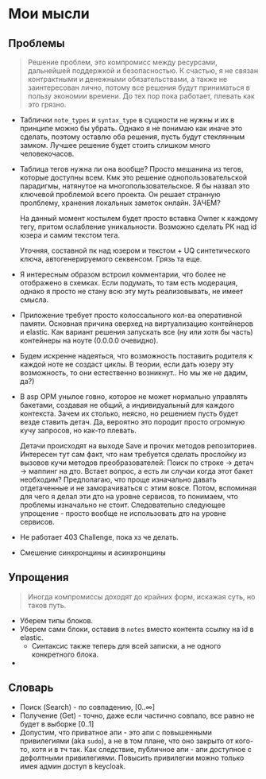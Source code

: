 # Мои мысли

## Проблемы

> Решение проблем, это компромисс между ресурсами, дальнейшей поддержкой и безопасностью. К счастью, я не связан
> контрактными и денежными обязательствами, а также не заинтересован лично, потому все решения будут приниматься в
> пользу
> экономии времени. До тех пор пока работает, плевать как это грязно.

- Таблички `note_types` и `syntax_type` в сущности не нужны и их в принципе можно бы убрать. Однако я не понимаю как
  иначе это сделать, поэтому оставлю оба решения, пусть будут стеклянным замком. Лучшее решение будет стоить слишком
  много человекочасов.
- Таблица тегов нужна ли она вообще? Просто мешанина из тегов, которые доступны всем.
  Кмк это решение однопользовательской парадигмы, натянутое на многопользовательское. Я бы назвал это ключевой проблемой
  всего проекта. Он решает странную пролблему, хранения локальных заметок онлайн. ЗАЧЕМ?

  На данный момент костылем будет просто вставка Owner к каждому тегу, притом ослабление уникальности. Возможно сделать
  PK над id юзера и самим текстом тега.

  Уточняя, составной пк над юзером и текстом + UQ синтетического ключа, автогенерируемого секвенсом. Грязь та еще.
- Я интересным образом встроил комментарии, что более не отображено в схемках. Если подумать, то там есть модерация,
  однако я просто не стану всю эту муть реализовывать, не имеет смысла.
- Приложение требует просто колоссального кол-ва оперативной памяти. Основная причина оверхед на виртуализацию контейнеров и elastic. Как вариант решения запускать все (ну или хотя бы часть) контейнеры на ноуте (0.0.0.0 очевидно).
- Будем искренне надеяться, что возможность поставить родителя к каждой ноте не создаст циклы. В теории, если дать юзеру эту возможность, то они естественно возникнут.. Но мы же не дадим, да?)
- В asp ОРМ унылое говно, которое не может нормально управлять бакетами, создавая не общий, а индивидуальный для каждого контекста. Зачем их столько, неясно, но решением пусть будет везде ставить детач. Да, вероятно это породит просто огромную кучу запросов, но как-то плевать.
  
  Детачи происходят на выходе Save и прочих методов репозиториев. Интересен тут сам факт, что нам требуется сделать прослойку из вызовов кучи методов преобразователей: Поиск по строке -> детач -> маппинг на дто.
  Встает вопрос, а есть ли случаи когда этот бакет необходим? Предполагаю, что проще изначально давать отдетаченные и не заморачиваться с этим вовсе. Потом, вспоминая для чего я делал эти дто на уровне сервисов, то понимаем, что проблемы изначально не стоит. Следовательно следующее упрощение - просто вообще не использовать дто на уровне сервисов. 
- Не работает 403 Challenge, пока хз че делать. 
- Смешение синхронщины и асинхронщины
## Упрощения

> Иногда компромиссы доходят до крайних форм, искажая суть, но таков путь.

- Уберем типы блоков.
- Уберем сами блоки, оставив в `notes` вместо контента ссылку на id в elastic.
  - Синтаксис также теперь для всей записки, а не одного конкретного блока. 
-

## Словарь
- Поиск (Search) - по совпадению, $[0..\infty]$
- Получение (Get) - точно, даже если частично совпало, все равно не будет в выборке $[0..1]$
- Допустим, что приватное апи - это апи с повышенными привилегиями (aka `sudo`), а не в том плане, что оно закрыто от кого-то, хотя и в тч так. Как следствие, публичное апи - апи доступное с дефолтными привилегиями. Повысить привилегии можно только имея админ доступ в keycloak.